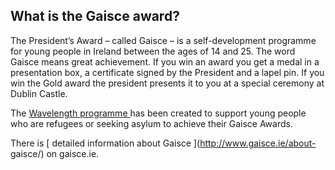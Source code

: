 ##  What is the Gaisce award?

The President’s Award – called Gaisce – is a self-development programme for
young people in Ireland between the ages of 14 and 25. The word Gaisce means
great achievement. If you win an award you get a medal in a presentation box,
a certificate signed by the President and a lapel pin. If you win the Gold
award the president presents it to you at a special ceremony at Dublin Castle.

The [ Wavelength programme ](https://www.gaisce.ie/wavelength/) has been
created to support young people who are refugees or seeking asylum to achieve
their Gaisce Awards.

There is [ detailed information about Gaisce ](http://www.gaisce.ie/about-
gaisce/) on gaisce.ie.
